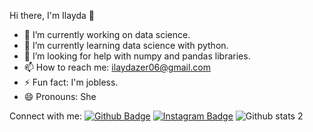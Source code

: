 Hi there, I'm Ilayda 👋
- 🔭 I’m currently working on data science.
- 🌱 I’m currently learning data science with python.
- 🤔 I’m looking for help with numpy and pandas libraries. 
- 📫 How to reach me: ilaydazer06@gmail.com
- ⚡ Fun fact: I'm jobless.
- 😄 Pronouns: She

Connect with me:
[![Github Badge](https://img.shields.io/badge/-Github-000?style=quare&labelColor=000&logo=Github&logoColor=white&link=link)](https://github.com/ilaydazer/ilaydazer) 
[![Instagram Badge](https://img.shields.io/badge/-Instagram-C13584?style=flat-quare&labelColor=C13584&logo=instagram&logoColor=white&link=link)](https://www.instagram.com/ilaydazer/)
![Github stats 2](https://github-readme-stats.vercel.app/api?username=kullanıcıadınız&show_icons=true&theme=radical)
